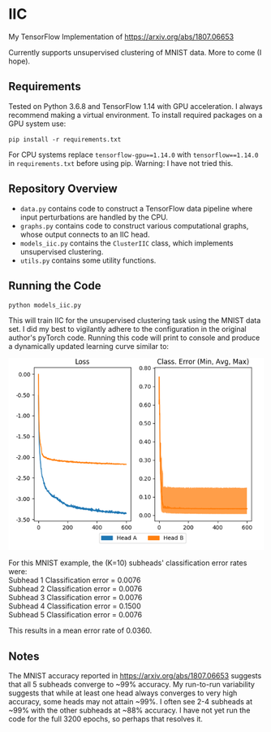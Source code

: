 # IIC
My TensorFlow Implementation of https://arxiv.org/abs/1807.06653

Currently supports unsupervised clustering of MNIST data. More to come (I hope).

## Requirements

Tested on Python 3.6.8 and TensorFlow 1.14 with GPU acceleration.
I always recommend making a virtual environment.
To install required packages on a GPU system use:
```
pip install -r requirements.txt
```
For CPU systems replace `tensorflow-gpu==1.14.0` with `tensorflow==1.14.0` in `requirements.txt` before using pip.
Warning: I have not tried this.

## Repository Overview
* `data.py` contains code to construct a TensorFlow data pipeline where input perturbations are handled by the CPU.
* `graphs.py` contains code to construct various computational graphs, whose output connects to an IIC head.
* `models_iic.py` contains the `ClusterIIC` class, which implements unsupervised clustering.
* `utils.py` contains some utility functions.

## Running the Code
```
python models_iic.py
```
This will train IIC for the unsupervised clustering task using the MNIST data set.
I did my best to vigilantly adhere to the configuration in the original author's pyTorch code.
Running this code will print to console and produce a dynamically updated learning curve similar to:

![Alt text](Figure_1.png?raw=true "Learning Curve")

For this MNIST example, the (K=10) subheads' classification error rates were:<br />
Subhead 1 Classification error = 0.0076<br />
Subhead 2 Classification error = 0.0076<br />
Subhead 3 Classification error = 0.0076<br />
Subhead 4 Classification error = 0.1500<br />
Subhead 5 Classification error = 0.0076<br />

This results in a mean error rate of 0.0360.

## Notes
The MNIST accuracy reported in https://arxiv.org/abs/1807.06653 suggests that all 5 subheads converge to ~99% accuracy.
My run-to-run variability suggests that while at least one head always converges to very high accuracy, some heads may
not attain ~99%. I often see 2-4 subheads at ~99% with the other subheads at ~88% accuracy. I have not yet run the code
for the full 3200 epochs, so perhaps that resolves it.